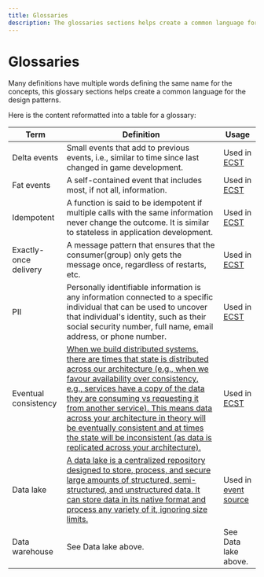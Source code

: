 ```yaml
---
title: Glossaries
description: The glossaries sections helps create a common language for the design patterns
---
```


# Glossaries

Many definitions have multiple words defining the same name for the concepts, this glossary sections helps create a common language for the design patterns.


Here is the content reformatted into a table for a glossary:

| Term | Definition | Usage |
|---|---|---|
| Delta events | Small events that add to previous events, i.e., similar to time since last changed in game development. | Used in [ECST](./event-carried-state-transfer.md) |
| Fat events | A self-contained event that includes most, if not all, information. | Used in [ECST](./event-carried-state-transfer.md) |
| Idempotent | A function is said to be idempotent if multiple calls with the same information never change the outcome. It is similar to stateless in application development.| Used in [ECST](./event-carried-state-transfer.md) |
| Exactly-once delivery | A message pattern that ensures that the consumer(group) only gets the message once, regardless of restarts, etc.| Used in [ECST](./event-carried-state-transfer.md) |
| PII | Personally identifiable information is any information connected to a specific individual that can be used to uncover that individual's identity, such as their social security number, full name, email address, or phone number.| Used in [ECST](./event-carried-state-transfer.md) |
| Eventual consistency | [When we build distributed systems, there are times that state is distributed across our architecture (e.g., when we favour availability over consistency, e.g., services have a copy of the data they are consuming vs requesting it from another service). This means data across your architecture in theory will be eventually consistent and at times the state will be inconsistent (as data is replicated across your architecture).](https://eda-visuals.boyney.io/visuals/eventual-consistency) | Used in [ECST](./event-carried-state-transfer.md) |
| Data lake | [A data lake is a centralized repository designed to store, process, and secure large amounts of structured, semi-structured, and unstructured data. It can store data in its native format and process any variety of it, ignoring size limits.](https://cloud.google.com/learn/what-is-a-data-lake) | Used in [event source](event-source.md) |
| Data warehouse | See Data lake above. | See Data lake above. |